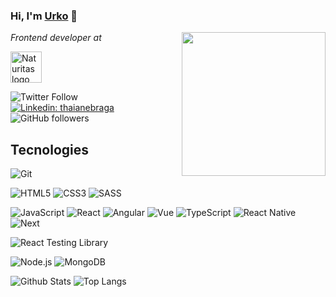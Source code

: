 ### Hi, I'm <a href="https://www.linkedin.com/in/urko-ruiz-ruiz/">Urko</a> 👋

<img align='right' src="https://media.giphy.com/media/ln7z2eWriiQAllfVcn/giphy.gif" width="230">
<p><em>Frontend developer at </em></p>
<a href=["https://www.opositatest.com](https://www.naturitas.es/)"><img src="https://www.naturitas.es/media/logo/default/logo-naturitas.svg" height="50px" alt="Naturitas logo"/></a>

![Twitter Follow](https://img.shields.io/twitter/follow/_uRuiz_?label=Follow)
[![Linkedin: thaianebraga](https://img.shields.io/badge/-Urko-blue?style=flat-square&logo=Linkedin&logoColor=white&link=https://www.linkedin.com/in/urko-ruiz-ruiz/)](https://www.linkedin.com/in/urko-ruiz-ruiz/)
![GitHub followers](https://img.shields.io/github/followers/uRuiz?label=Follow&style=social)

## Tecnologies
![Git](https://img.shields.io/badge/-Git-F05032?style=plastic&logo=git&logoColor=white)

![HTML5](https://img.shields.io/badge/-HTML5-E34F26?style=plastic&logo=html5&logoColor=white)
![CSS3](https://img.shields.io/badge/-CSS3-1572B6?style=plastic&logo=css3&logoColor=white)
![SASS](https://img.shields.io/badge/-SASS-CC6699?style=plastic&logo=sass&logoColor=white)

![JavaScript](https://img.shields.io/badge/-JavaScript-F7DF1E?style=plastic&logo=JavaScript&logoColor=black)
![React](https://img.shields.io/badge/-React-61DAFB?style=plastic&logo=react&logoColor=white)
![Angular](https://img.shields.io/badge/-Angular-DD0031?style=plastic&logo=angular)
![Vue](https://img.shields.io/badge/-Vue-green?style=plastic&logo=react&logoColor=white)
![TypeScript](https://img.shields.io/badge/-TypeScript-3178C6?style=plastic&logo=TypeScript&logoColor=white)
![React Native](https://img.shields.io/badge/-React%20Native-blue?style=plastic&logo=React&logoColor=white)
![Next](https://img.shields.io/badge/next.js-47A248?style=plastic&logo=nextdotjs&logoColor=white)

![React Testing Library](https://img.shields.io/badge/-RTL-61DAFB?style=plastic&logo=react&logoColor=white)

![Node.js](https://img.shields.io/badge/-Node.js-339933?style=plastic&logo=node.js&logoColor=white)
![MongoDB](https://img.shields.io/badge/-MongoDB-47A248?style=plastic&logo=MongoDB&logoColor=white)


![Github Stats](https://github-readme-stats-sigma-five.vercel.app/api?username=uRuiz&count_private=true&show_icons=true&include_all_commits=true)
![Top Langs](https://github-readme-stats-sigma-five.vercel.app/api/top-langs/?username=uRuiz&hide=TeX)
